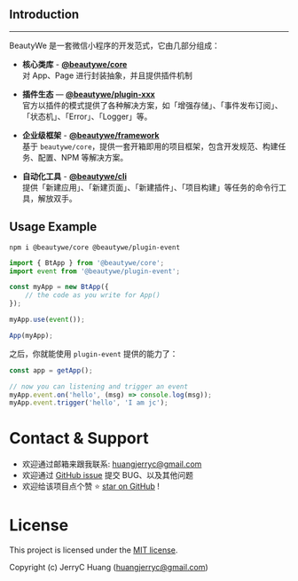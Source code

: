 ## Introduction
----

BeautyWe 是一套微信小程序的开发范式，它由几部分组成：

* **核心类库** - [**@beautywe/core**](https://www.npmjs.com/package/@beautywe/core)    
    对 App、Page 进行封装抽象，并且提供插件机制

* **插件生态** — [**@beautywe/plugin-xxx**](https://www.npmjs.com/search?q=keywords%3Abeautywe-plugin)    
官方以插件的模式提供了各种解决方案，如「增强存储」、「事件发布订阅」、「状态机」、「Error」、「Logger」等。

* **企业级框架** - [**@beautywe/framework**](https://www.npmjs.com/package/@beautywe/framework)    
    基于 `beautywe/core`，提供一套开箱即用的项目框架，包含开发规范、构建任务、配置、NPM 等解决方案。

* **自动化工具** - [**@beautywe/cli**](https://www.npmjs.com/package/@beautywe/cli)    
    提供「新建应用」、「新建页面」、「新建插件」、「项目构建」等任务的命令行工具，解放双手。

## Usage Example


```
npm i @beautywe/core @beautywe/plugin-event
```

```javascript
import { BtApp } from '@beautywe/core';
import event from '@beautywe/plugin-event';

const myApp = new BtApp({
    // the code as you write for App()
});

myApp.use(event());

App(myApp);
```

之后，你就能使用 `plugin-event` 提供的能力了：

```javascript
const app = getApp();

// now you can listening and trigger an event
myApp.event.on('hello', (msg) => console.log(msg));
myApp.event.trigger('hello', 'I am jc');
```

# Contact & Support


* 欢迎通过邮箱来跟我联系: huangjerryc@gmail.com
* 欢迎通过 [GitHub issue](https://github.com/beautywe/beautywe/issues) 提交 BUG、以及其他问题
* 欢迎给该项目点个赞 ⭐️ [star on GitHub](https://github.com/beautywe/beautywe) !



# License


This project is licensed under the [MIT license](https://raw.githubusercontent.com/beautywe/beautywe/master/LICENSE).

Copyright (c) JerryC Huang (huangjerryc@gmail.com)